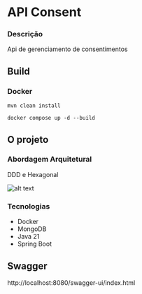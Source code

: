 # API Consent

### Descrição

Api de gerenciamento de consentimentos

## Build

### Docker

```
mvn clean install
```
```
docker compose up -d --build
```
## O projeto

### Abordagem Arquitetural

DDD e Hexagonal 

![alt text](https://vaadin.com/static/content/learning-center/learn/tutorials/ddd/03__ddd_and_hexagonal/images/hexagonal.png)

### Tecnologias

- Docker
- MongoDB
- Java 21
- Spring Boot

## Swagger

http://localhost:8080/swagger-ui/index.html
